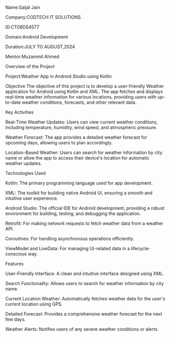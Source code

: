 Name:Saijal Jain

Company:CODTECH IT SOLUTIONS

ID:CT08DS4577

Domain:Android Development

Duration:JULY TO AUGUST,2024

Mentor:Muzammil Ahmed

Overview of the Project

Project:Weather App in Android Studio using Kotlin

Objective
The objective of this project is to develop a user-friendly Weather application for Android using Kotlin and XML. The app fetches and displays real-time weather information for various locations, providing users with up-to-date weather conditions, forecasts, and other relevant data.

Key Activities

Real-Time Weather Updates: Users can view current weather conditions, including temperature, humidity, wind speed, and atmospheric pressure.

Weather Forecast: The app provides a detailed weather forecast for upcoming days, allowing users to plan accordingly.

Location-Based Weather: Users can search for weather information by city name or allow the app to access their device's location for automatic weather updates.

Technologies Used

Kotlin: The primary programming language used for app development.

XML: The toolkit for building native Android UI, ensuring a smooth and intuitive user experience.

Android Studio: The official IDE for Android development, providing a robust environment for building, testing, and debugging the application.

Retrofit: For making network requests to fetch weather data from a weather API.

Coroutines: For handling asynchronous operations efficiently.

ViewModel and LiveData: For managing UI-related data in a lifecycle-conscious way.

Features

User-Friendly Interface: A clean and intuitive interface designed using XML.

Search Functionality: Allows users to search for weather information by city name.

Current Location Weather: Automatically fetches weather data for the user's current location using GPS.

Detailed Forecast: Provides a comprehensive weather forecast for the next few days.

Weather Alerts: Notifies users of any severe weather conditions or alerts.
